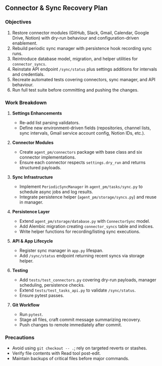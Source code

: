 ## Connector & Sync Recovery Plan

### Objectives

1. Restore connector modules (GitHub, Slack, Gmail, Calendar, Google Drive, Notion) with dry-run behaviour and configuration-driven enablement.
2. Rebuild periodic sync manager with persistence hook recording sync runs.
3. Reintroduce database model, migration, and helper utilities for `connector_syncs`.
4. Reinstate API endpoint `/sync/status` plus settings additions for intervals and credentials.
5. Recreate automated tests covering connectors, sync manager, and API behaviour.
6. Run full test suite before committing and pushing the changes.

### Work Breakdown

1. **Settings Enhancements**
   - Re-add list parsing validators.
   - Define new environment-driven fields (repositories, channel lists, sync intervals, Gmail service account config, Notion IDs, etc.).

2. **Connector Modules**
   - Create `agent_pm/connectors` package with base class and six connector implementations.
   - Ensure each connector respects `settings.dry_run` and returns structured payloads.

3. **Sync Infrastructure**
   - Implement `PeriodicSyncManager` in `agent_pm/tasks/sync.py` to schedule async jobs and log results.
   - Integrate persistence helper (`agent_pm/storage/syncs.py`) and reuse in manager.

4. **Persistence Layer**
   - Extend `agent_pm/storage/database.py` with `ConnectorSync` model.
   - Add Alembic migration creating `connector_syncs` table and indices.
   - Write helper functions for recording/listing sync executions.

5. **API & App Lifecycle**
   - Register sync manager in `app.py` lifespan.
   - Add `/sync/status` endpoint returning recent syncs via storage helper.

6. **Testing**
   - Add `tests/test_connectors.py` covering dry-run payloads, manager scheduling, persistence checks.
   - Extend `tests/test_tasks_api.py` to validate `/sync/status`.
   - Ensure pytest passes.

7. **Git Workflow**
   - Run `pytest`.
   - Stage all files, craft commit message summarizing recovery.
   - Push changes to remote immediately after commit.

### Precautions

- Avoid using `git checkout -- .`; rely on targeted reverts or stashes.
- Verify file contents with Read tool post-edit.
- Maintain backups of critical files before major commands.
